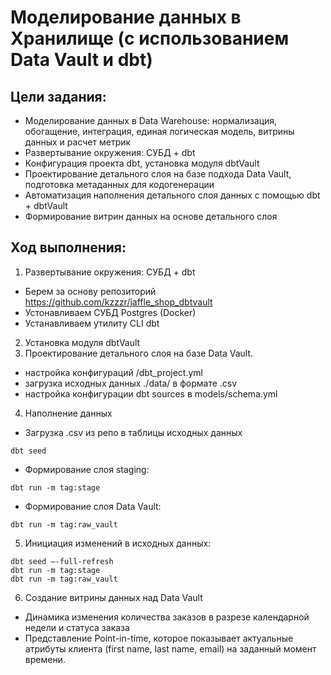# Моделирование данных в Хранилище (с использованием Data Vault и dbt)

## Цели задания:

- Моделирование данных в Data Warehouse: нормализация, обогащение, интеграция, единая логическая модель, витрины данных и расчет метрик
- Развертывание окружения: СУБД + dbt
- Конфигурация проекта dbt, установка модуля dbtVault
- Проектирование детального слоя на базе подхода Data Vault, подготовка метаданных для кодогенерации
- Автоматизация наполнения детального слоя данных с помощью dbt + dbtVault
- Формирование витрин данных на основе детального слоя

## Ход выполнения:

1. Развертывание окружения: СУБД + dbt
 - Берем за основу репозиторий https://github.com/kzzzr/jaffle_shop_dbtvault 
 - Устонавливаем СУБД Postgres (Docker)
 - Устанавливаем утилиту CLI dbt
2. Установка модуля dbtVault
3. Проектирование детального слоя на базе Data Vault.
  - настройка конфигураций /dbt_project.yml
  - загрузка исходных данных ./data/ в формате .csv
  - настройка конфигурации dbt sources в models/schema.yml
4. Наполнение данных
  - Загрузка .csv из репо в таблицы исходных данных 
  ~~~
  dbt seed
  ~~~
  - Формирование слоя staging:
  ~~~
  dbt run -m tag:stage
  ~~~
  -  Формирование слоя Data Vault:
  ~~~
  dbt run -m tag:raw_vault
  ~~~  
  
5. Инициация изменений в исходных данных:
  ~~~
  dbt seed —-full-refresh
  dbt run -m tag:stage
  dbt run -m tag:raw_vault
  ~~~  
  
 6. Создание витрины данных над Data Vault
 - Динамика изменения количества заказов в разрезе календарной недели и статуса заказа
 - Представление Point-in-time, которое показывает актуальные атрибуты клиента (first name, last name, email) на заданный момент времени.
 
